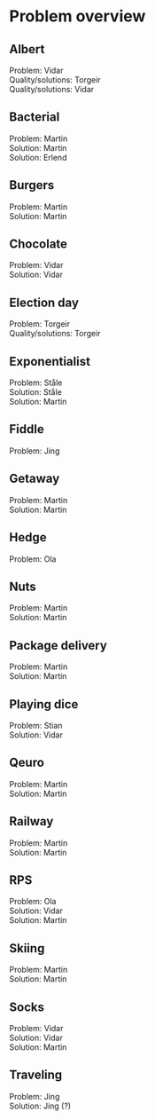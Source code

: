 # Problem overview

## Albert
Problem: Vidar  
Quality/solutions: Torgeir  
Quality/solutions: Vidar

## Bacterial
Problem: Martin  
Solution: Martin  
Solution: Erlend

## Burgers
Problem: Martin  
Solution: Martin

## Chocolate
Problem: Vidar  
Solution: Vidar

## Election day
Problem: Torgeir  
Quality/solutions: Torgeir

## Exponentialist
Problem: Ståle  
Solution: Ståle  
Solution: Martin

## Fiddle
Problem: Jing  

## Getaway
Problem: Martin  
Solution: Martin

## Hedge
Problem: Ola

## Nuts
Problem: Martin  
Solution: Martin

## Package delivery
Problem: Martin  
Solution: Martin

## Playing dice
Problem: Stian  
Solution: Vidar

## Qeuro
Problem: Martin  
Solution: Martin

## Railway
Problem: Martin  
Solution: Martin

## RPS
Problem: Ola  
Solution: Vidar  
Solution: Martin

## Skiing
Problem: Martin  
Solution: Martin

## Socks
Problem: Vidar  
Solution: Vidar  
Solution: Martin

## Traveling
Problem: Jing  
Solution: Jing (?)  

